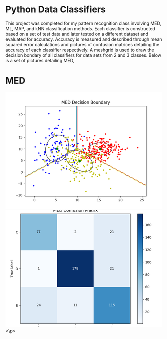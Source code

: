 # Python Data Classifiers 

This project was completed for my pattern recognition class involving MED, ML, MAP, and kNN classification methods. Each classifier is constructed based on a set of test data and later tested on a different dataset and evaluated for accuracy. Accuracy is measured and described through mean squared error calculations and pictures of confusion matrices detailing the accuracy of each classifier respectively. A meshgrid is used to draw the decision bondary of all classifiers for data sets from 2 and 3 classes. Below is a set of pictures detailing MED,

# MED
<p>
<img src="https://github.com/KaramDanial458/python_cluster_classification/blob/main/lab1/image/decision_boundary/MED_decision_boundary_3classes.png" alt="drawing01" width="500"/> 
<img src="https://github.com/KaramDanial458/python_cluster_classification/blob/main/lab1/image/confusion_matrice/MED_confusion_3classes.png" alt="drawing2" width="500"/>
<\p>
